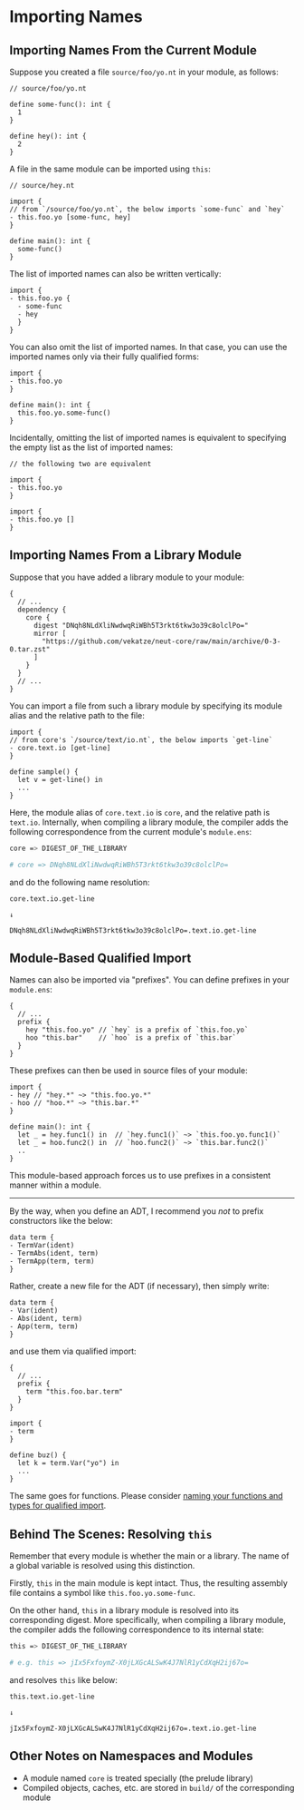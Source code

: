 # Importing Names

## Importing Names From the Current Module

Suppose you created a file `source/foo/yo.nt` in your module, as follows:

```neut
// source/foo/yo.nt

define some-func(): int {
  1
}

define hey(): int {
  2
}
```

A file in the same module can be imported using `this`:

```neut
// source/hey.nt

import {
// from `/source/foo/yo.nt`, the below imports `some-func` and `hey`
- this.foo.yo [some-func, hey]
}

define main(): int {
  some-func()
}
```

The list of imported names can also be written vertically:

```neut
import {
- this.foo.yo {
  - some-func
  - hey
  }
}
```

You can also omit the list of imported names. In that case, you can use the imported names only via their fully qualified forms:

```neut
import {
- this.foo.yo
}

define main(): int {
  this.foo.yo.some-func()
}
```

Incidentally, omitting the list of imported names is equivalent to specifying the empty list as the list of imported names:

```neut
// the following two are equivalent

import {
- this.foo.yo
}

import {
- this.foo.yo []
}
```

## Importing Names From a Library Module

Suppose that you have added a library module to your module:

```ens
{
  // ...
  dependency {
    core {
      digest "DNqh8NLdXliNwdwqRiWBh5T3rkt6tkw3o39c8olclPo="
      mirror [
        "https://github.com/vekatze/neut-core/raw/main/archive/0-3-0.tar.zst"
      ]
    }
  }
  // ...
}
```

You can import a file from such a library module by specifying its module alias and the relative path to the file:

```neut
import {
// from core's `/source/text/io.nt`, the below imports `get-line`
- core.text.io [get-line]
}

define sample() {
  let v = get-line() in
  ...
}
```

Here, the module alias of `core.text.io` is `core`, and the relative path is `text.io`. Internally, when compiling a library module, the compiler adds the following correspondence from the current module's `module.ens`:

```sh
core => DIGEST_OF_THE_LIBRARY

# core => DNqh8NLdXliNwdwqRiWBh5T3rkt6tkw3o39c8olclPo=
```

and do the following name resolution:

```text
core.text.io.get-line

↓

DNqh8NLdXliNwdwqRiWBh5T3rkt6tkw3o39c8olclPo=.text.io.get-line
```

## Module-Based Qualified Import

Names can also be imported via "prefixes". You can define prefixes in your `module.ens`:

```ens
{
  // ...
  prefix {
    hey "this.foo.yo" // `hey` is a prefix of `this.foo.yo`
    hoo "this.bar"    // `hoo` is a prefix of `this.bar`
  }
}
```

These prefixes can then be used in source files of your module:

```neut
import {
- hey // "hey.*" ~> "this.foo.yo.*"
- hoo // "hoo.*" ~> "this.bar.*"
}

define main(): int {
  let _ = hey.func1() in  // `hey.func1()` ~> `this.foo.yo.func1()`
  let _ = hoo.func2() in  // `hoo.func2()` ~> `this.bar.func2()`
  ..
}
```

This module-based approach forces us to use prefixes in a consistent manner within a module.

---

By the way, when you define an ADT, I recommend you *not* to prefix constructors like the below:

```neut
data term {
- TermVar(ident)
- TermAbs(ident, term)
- TermApp(term, term)
}
```

Rather, create a new file for the ADT (if necessary), then simply write:

```neut
data term {
- Var(ident)
- Abs(ident, term)
- App(term, term)
}
```

and use them via qualified import:

```ens
{
  // ...
  prefix {
    term "this.foo.bar.term"
  }
}
```

```neut
import {
- term
}

define buz() {
  let k = term.Var("yo") in
  ...
}
```

The same goes for functions. Please consider [naming your functions and types for qualified import](https://mail.haskell.org/pipermail/haskell-cafe/2008-June/043986.html).

## Behind The Scenes: Resolving `this`

Remember that every module is whether the main or a library. The name of a global variable is resolved using this distinction.

Firstly, `this` in the main module is kept intact. Thus, the resulting assembly file contains a symbol like `this.foo.yo.some-func`.

On the other hand, `this` in a library module is resolved into its corresponding digest. More specifically, when compiling a library module, the compiler adds the following correspondence to its internal state:

```sh
this => DIGEST_OF_THE_LIBRARY

# e.g. this => jIx5FxfoymZ-X0jLXGcALSwK4J7NlR1yCdXqH2ij67o=
```

and resolves `this` like below:

```text
this.text.io.get-line

↓

jIx5FxfoymZ-X0jLXGcALSwK4J7NlR1yCdXqH2ij67o=.text.io.get-line
```

## Other Notes on Namespaces and Modules

- A module named `core` is treated specially (the prelude library)
- Compiled objects, caches, etc. are stored in `build/` of the corresponding module

